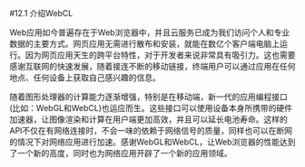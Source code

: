 #12.1 介绍WebCL

Web应用如今普遍存在于Web浏览器中，并且云服务已成为我们访问个人和专业数据的主要方式。网页应用无需进行散布和安装，就能在数亿个客户端电脑上运行。因为网页应用天生的跨平台特性，对于开发者来说非常具有吸引力。这也需要感谢互联网的快速发展，随着接连不断的移动链接，终端用户可以通过应用在任何地点、任何设备上获取自己感兴趣的信息。

随着图形处理器的计算能力逐渐增强，特别是在移动端，新一代的应用编程接口(比如：WebGL和WebCL)也运应而生。这些接口可以使用设备本身所携带的硬件加速器，让图像渲染和计算在用户端更加高效，并且可以延长电池寿命。这样的API不仅在有网络连接时，不会一味的依赖于网络信号的质量，同样也可以在断网的情况下对网络应用进行加速。感谢WebGL和WebCL，让Web浏览器的性能达到了一个新的高度，同时也为网络应用开辟了一个新的应用领域。

